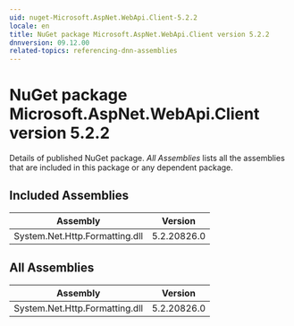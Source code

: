 ```yaml
---
uid: nuget-Microsoft.AspNet.WebApi.Client-5.2.2
locale: en
title: NuGet package Microsoft.AspNet.WebApi.Client version 5.2.2
dnnversion: 09.12.00
related-topics: referencing-dnn-assemblies
---
```


# NuGet package Microsoft.AspNet.WebApi.Client version 5.2.2
Details of published NuGet package.
*All Assemblies* lists all the assemblies that are included in this package or any dependent package.

## Included Assemblies

|Assembly|Version|
|---|---|
|System.Net.Http.Formatting.dll|5.2.20826.0|

## All Assemblies

|Assembly|Version|
|---|---|
|System.Net.Http.Formatting.dll|5.2.20826.0|

